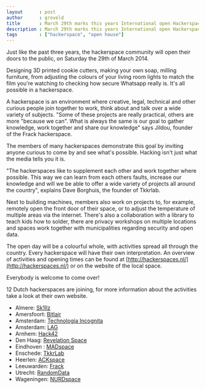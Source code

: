 ```yaml
---
layout      : post
author      : groveld
title       : March 29th marks this years International open Hackerspaces day
description : March 29th marks this years International open Hackerspaces day
tags        : ["hackerspace", "open house"]
---
```


Just like the past three years, the hackerspace community will open their doors to the public, on Saturday the 29th of March 2014.

Designing 3D printed cookie cutters, making your own soap, milling furniture, from adjusting the colours of your living room lights to match the film you're watching to checking how secure Whatsapp really is. It's all possible in a hackerspace.

A hackerspace is an environment where creative, legal, technical and other curious people join together to work, think about and talk over a wide variety of subjects. "Some of these projects are really practical, others are more "because we can". What is always the same is our goal to gather knowledge, work together and share our knowledge" says Jildou, founder of the Frack hackerspace.

The members of many hackerspaces demonstrate this goal by inviting anyone curious  to come by and see what's possible. Hacking isn't just what the media tells you it is.

"The hackerspaces like to supplement each other and work together where possible. This way we can learn from each others faults, increase our knowledge and will we be able to offer a wide variety of projects all around the country", explains Dave Borghuis, the founder of Tkkrlab.

Next to building machines, members also work on projects to, for example, remotely open the front door of their space, or to adjust the temperature of multiple areas via the internet. There's also a collaboration with a library to teach kids how to solder, there are privacy workshops on multiple locations and spaces work together with municipalities regarding security and open data.

The open day will be a colourful whole, with activities spread all through the country. Every hackerspace will have their own interpretation. An overview of activities and opening times can be found at [http://hackerspaces.nl/](http://hackerspaces.nl/) or on the website of the local space.

Everybody is welcome to come over!

12 Dutch hackerspaces are joining, for more information about the activities take a look at their own website.

* Almere: [Sk1llz](http://sk1llz.nl/)
* Amersfoort: [Bitlair](http://bitlair.nl/)
* Amsterdam: [Technologia Incognita](http://techinc.nl/)
* Amsterdam: [LAG](http://laglab.org/)
* Arnhem: [Hack42](http://hack42.nl/)
* Den Haag: [Revelation Space](http://revspace.nl/)
* Eindhoven : [MADspace](http://madspace.nl/)
* Enschede: [TkkrLab](http://tkkrlab.nl/)
* Heerlen: [ACKspace](https://ackspace.nl/)
* Leeuwarden: [Frack](http://frack.nl/)
* Utrecht: [RandomData](http://www.randomdata.nl/)
* Wageningen: [NURDspace](http://nurdspace.nl/)
